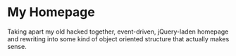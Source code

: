 My Homepage
========

Taking apart my old hacked together, event-driven, jQuery-laden homepage and rewriting into some kind of object oriented structure that actually makes sense.
